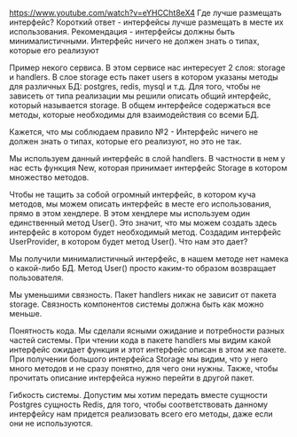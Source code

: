 https://www.youtube.com/watch?v=eYHCCht8eX4
Где лучше размещать интерфейс?
Короткий ответ - интерфейсы лучше размещать в месте их использования. Рекомендация - интерфейсы должны быть минималистичными.
Интерфейс ничего не должен знать о типах, которые его реализуют

Пример некого сервиса. В этом сервисе нас интересует 2 слоя: storage и handlers. В слое storage есть пакет users в котором указаны методы для различных БД: postgres, redis, mysql и т.д. Для того, чтобы не зависеть от типа реализации мы решили описать общий интерфейс, который называется storage. В общем интерфейсе содержаться все методы, которые необходимы для взаимодействия со всеми БД.

Кажется, что мы соблюдаем правило №2 - Интерфейс ничего не должен знать о типах, которые его реализуют, но это не так.

Мы используем данный интерфейс в слой handlers. В частности в нем у нас есть функция New, которая принимает интерфейс Storage в котором множество методов.

Чтобы не тащить за собой огромный интерфейс, в котором куча методов, мы можем описать интерфейс в месте его использования, прямо в этом хендлере. В этом хендлере мы используем один единственный метод User(). Это значит, что мы можем создать здесь интерфейс в котором будет необходимый метод. Создадим интерфейс UserProvider, в котором будет метод User(). 
Что нам это дает?

Мы получили минималистичный интерфейс, в нашем методе нет намека о какой-либо БД. Метод User() просто каким-то образом возвращает пользователя.

Мы уменьшими связность. Пакет handlers никак не зависит от пакета storage. Связность компонентов системы должна быть как можно меньше.

Понятность кода.
Мы сделали ясными ожидание и потребности разных частей системы. При чтении кода в пакете handlers мы видим какой интерфейс ожидает функция и этот интерфейс описан в этом же пакете. При получении большого интерфейса Storage мы видим, что у него много методов и не сразу понятно, для чего они нужны. Также, чтобы прочитать описание интерфейса нужно перейти в другой пакет.

Гибкость системы.
Допустим мы хотим передать вместе сущности Postgres сущность Redis, для того, чтобы соответствовать данному интерфейсу нам придется реализовать всего его методы, даже если они не используются.